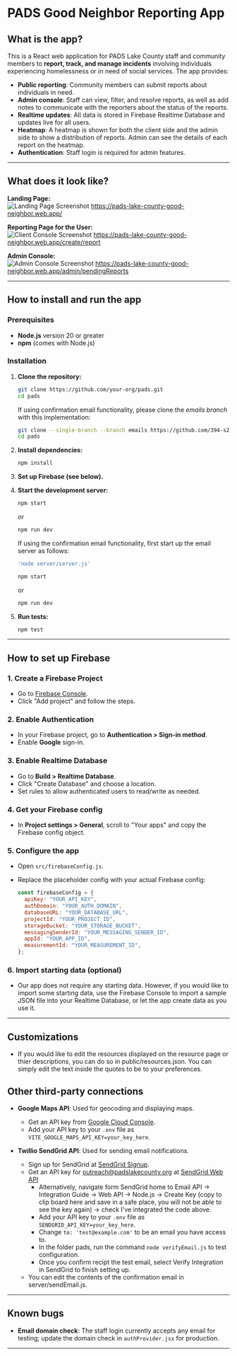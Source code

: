 # PADS Good Neighbor Reporting App

## What is the app?

This is a React web application for PADS Lake County staff and community members to **report, track, and manage incidents** involving individuals experiencing homelessness or in need of social services. The app provides:

- **Public reporting**: Community members can submit reports about individuals in need.
- **Admin console**: Staff can view, filter, and resolve reports, as well as add notes to communicate with the reporters about the status of the reports.
- **Realtime updates**: All data is stored in Firebase Realtime Database and updates live for all users.
- **Heatmap**: A heatmap is shown for both the client side and the admin side to show a distribution of reports. Admin can see the details of each report on the heatmap.
- **Authentication**: Staff login is required for admin features.

---

## What does it look like?

**Landing Page:**  
![Landing Page Screenshot](public/pads_landing_page.png)
https://pads-lake-county-good-neighbor.web.app/

**Reporting Page for the User:**  
![Client Console Screenshot](public/pads_client_report.png)
https://pads-lake-county-good-neighbor.web.app/create/report

**Admin Console:**  
![Admin Console Screenshot](public/pads_admin_console.png)
https://pads-lake-county-good-neighbor.web.app/admin/pendingReports

---

## How to install and run the app

### Prerequisites

- **Node.js** version 20 or greater
- **npm** (comes with Node.js)

### Installation

1. **Clone the repository:**

   ```bash
   git clone https://github.com/your-org/pads.git
   cd pads
   ```

   If using confirmation email functionality, please clone the _emails branch_ with this implementation:

   ```bash
   git clone --single-branch --branch emails https://github.com/394-s25/pads.git
   cd pads
   ```

2. **Install dependencies:**

   ```bash
   npm install
   ```

3. **Set up Firebase (see below).**

4. **Start the development server:**

   ```bash
   npm start
   ```

   or

   ```bash
   npm run dev
   ```

   If using the confirmation email functionality, first start up the email server as follows:

   ```bash
   'node server/server.js'
   ```

   ```bash
   npm start
   ```

   or

   ```bash
   npm run dev
   ```

5. **Run tests:**
   ```bash
   npm test
   ```

---

## How to set up Firebase

### 1. **Create a Firebase Project**

- Go to [Firebase Console](https://console.firebase.google.com/).
- Click "Add project" and follow the steps.

### 2. **Enable Authentication**

- In your Firebase project, go to **Authentication > Sign-in method**.
- Enable **Google** sign-in.

### 3. **Enable Realtime Database**

- Go to **Build > Realtime Database**.
- Click "Create Database" and choose a location.
- Set rules to allow authenticated users to read/write as needed.

### 4. **Get your Firebase config**

- In **Project settings > General**, scroll to "Your apps" and copy the Firebase config object.

### 5. **Configure the app**

- Open `src/firebaseConfig.js`.
- Replace the placeholder config with your actual Firebase config:

  ```js
  const firebaseConfig = {
    apiKey: "YOUR_API_KEY",
    authDomain: "YOUR_AUTH_DOMAIN",
    databaseURL: "YOUR_DATABASE_URL",
    projectId: "YOUR_PROJECT_ID",
    storageBucket: "YOUR_STORAGE_BUCKET",
    messagingSenderId: "YOUR_MESSAGING_SENDER_ID",
    appId: "YOUR_APP_ID",
    measurementId: "YOUR_MEASUREMENT_ID",
  };
  ```

### 6. **Import starting data (optional)**

- Our app does not require any starting data. However, if you would like to import some starting data, use the Firebase Console to import a sample JSON file into your Realtime Database, or let the app create data as you use it.

---

## Customizations

- If you would like to edit the resources displayed on the resource page or thier descriptions, you can do so in public/resources.json. You can simply edit the text inside the quotes to be to your preferences.

## Other third-party connections

- **Google Maps API**: Used for geocoding and displaying maps.

  - Get an API key from [Google Cloud Console](https://console.cloud.google.com/).
  - Add your API key to your `.env` file as `VITE_GOOGLE_MAPS_API_KEY=your_key_here`.

- **Twillio SendGrid API**: Used for sending email notifications.
  - Sign up for SendGrid at [SendGrid Signup](https://login.twilio.com/u/signup).
  - Get an API key for outreach@padslakecounty.org at [SendGrid Web API](https://app.sendgrid.com/guide/integrate/langs/nodejs)
    - Alternatively, navigate form SendGrid home to Email API -> Integration Guide -> Web API -> Node.js ->
      Create Key (copy to clip board here and save in a safe place, you will not be able to see the key again)
      -> check I've integrated the code above.
    - Add your API key to your `.env` file as `SENDGRID_API_KEY=your_key_here`.
    - Change `to: 'test@example.com'` to be an email you have access to.
    - In the folder pads, run the command `node verifyEmail.js` to test configuration.
    - Once you confirm recipt the test email, select Verify Integration in SendGrid to finish setting up.
  - You can edit the contents of the confirmation email in server/sendEmail.js.

---

## Known bugs

- **Email domain check**: The staff login currently accepts any email for testing; update the domain check in `authProvider.jsx` for production.

---
